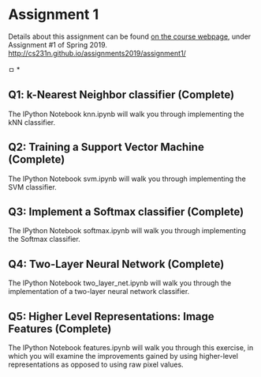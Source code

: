 # Assignment 1

Details about this assignment can be found [on the course webpage](http://cs231n.github.io/), under Assignment #1 of Spring 2019.
http://cs231n.github.io/assignments2019/assignment1/

ㅁ
* 
## Q1: k-Nearest Neighbor classifier (Complete)
The IPython Notebook knn.ipynb will walk you through implementing the kNN classifier.

## Q2: Training a Support Vector Machine (Complete)
The IPython Notebook svm.ipynb will walk you through implementing the SVM classifier.

## Q3: Implement a Softmax classifier (Complete)
The IPython Notebook softmax.ipynb will walk you through implementing the Softmax classifier.

## Q4: Two-Layer Neural Network (Complete)
The IPython Notebook two_layer_net.ipynb will walk you through the implementation of a two-layer neural network classifier.

## Q5: Higher Level Representations: Image Features (Complete)
The IPython Notebook features.ipynb will walk you through this exercise, in which you will examine the improvements gained by using higher-level representations as opposed to using raw pixel values.
